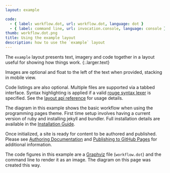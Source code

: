 ```yaml
---
layout: example

code:
  - { label: workflow.dot, url: workflow.dot, language: dot }
  - { label: command line, url: invocation.console, language: console }
thumb: workflow.dot.png
title: Using the example layout
description: how to use the `example` layout
---
```


The `example` layout presents text, imagery and code together in a layout useful for showing how things work.
{:.larger.text}

Images are optional and float to the left of the text when provided, stacking in mobile view.

Code listings are also optional. Multiple files are supported via a tabbed interface.
Syntax highlighting is applied if a valid [rouge syntax lexer] is specified.
See the [layout api reference] for usage details.

The diagram in this example shows the basic workflow when using the programming pages theme.
First time setup involves having a current version of ruby and installing jekyll and bundler.
Full installation details are available in the [Installation Guide].

Once initialized, a site is ready for content to be authored and published.
Please see [Authoring Documentation] and [Publishing to GitHub Pages] for additional information.

The code figures in this example are a [Graphviz] file (`workflow.dot`) and the command line to render it as an image.
The diagram on this page was created this way.



[Authoring Documentation]: {{site.baseurl}}/guides/Authoring-Documentation/#/guides/
[Graphviz]: http://www.graphviz.org/ "Graphviz - Graph Visualization Software"
[Installation Guide]: {{site.baseurl}}/guides/Installing-the-theme/#/guides/ "installing the programming pages theme"
[layout api reference]: {{site.baseurl}}/layout_api/example/#/layout_api/ "programming pages example layout"
[Publishing to GitHub Pages]: {{site.baseurl}}/guides/Publishing-to-GitHub-Pages/#/guides/
[rouge syntax lexer]: https://github.com/jneen/rouge/tree/master/lib/rouge/lexers "rouge lexers available for syntax highlighting"
